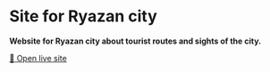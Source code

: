 # Site for Ryazan city

**Website for Ryazan city about tourist routes and sights of the city.**

[:rocket: Open live site](https://dev.smarto.pro/ryazan)
